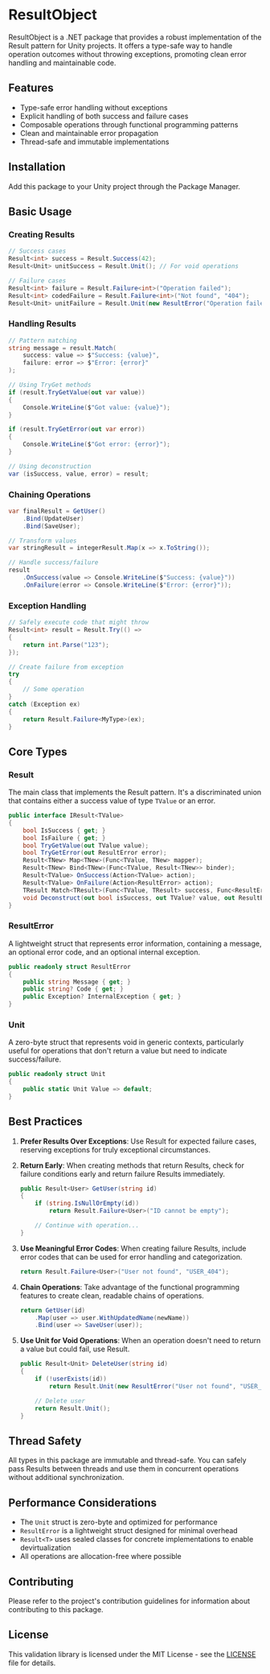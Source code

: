 # ResultObject

ResultObject is a .NET package that provides a robust implementation of the Result pattern for Unity projects.
It offers a type-safe way to handle operation outcomes without throwing exceptions, promoting clean error handling and
maintainable code.

## Features

- Type-safe error handling without exceptions
- Explicit handling of both success and failure cases
- Composable operations through functional programming patterns
- Clean and maintainable error propagation
- Thread-safe and immutable implementations

## Installation

Add this package to your Unity project through the Package Manager.

## Basic Usage

### Creating Results

```csharp
// Success cases
Result<int> success = Result.Success(42);
Result<Unit> unitSuccess = Result.Unit(); // For void operations

// Failure cases
Result<int> failure = Result.Failure<int>("Operation failed");
Result<int> codedFailure = Result.Failure<int>("Not found", "404");
Result<Unit> unitFailure = Result.Unit(new ResultError("Operation failed"));
```

### Handling Results

```csharp
// Pattern matching
string message = result.Match(
    success: value => $"Success: {value}",
    failure: error => $"Error: {error}"
);

// Using TryGet methods
if (result.TryGetValue(out var value))
{
    Console.WriteLine($"Got value: {value}");
}

if (result.TryGetError(out var error))
{
    Console.WriteLine($"Got error: {error}");
}

// Using deconstruction
var (isSuccess, value, error) = result;
```

### Chaining Operations

```csharp
var finalResult = GetUser()
    .Bind(UpdateUser)
    .Bind(SaveUser);

// Transform values
var stringResult = integerResult.Map(x => x.ToString());

// Handle success/failure
result
    .OnSuccess(value => Console.WriteLine($"Success: {value}"))
    .OnFailure(error => Console.WriteLine($"Error: {error}"));
```

### Exception Handling

```csharp
// Safely execute code that might throw
Result<int> result = Result.Try(() => 
{
    return int.Parse("123");
});

// Create failure from exception
try 
{
    // Some operation
}
catch (Exception ex)
{
    return Result.Failure<MyType>(ex);
}
```

## Core Types

### Result<TValue>

The main class that implements the Result pattern. It's a discriminated union that contains either a success value of
type `TValue` or an error.

```csharp
public interface IResult<TValue>
{
    bool IsSuccess { get; }
    bool IsFailure { get; }
    bool TryGetValue(out TValue value);
    bool TryGetError(out ResultError error);
    Result<TNew> Map<TNew>(Func<TValue, TNew> mapper);
    Result<TNew> Bind<TNew>(Func<TValue, Result<TNew>> binder);
    Result<TValue> OnSuccess(Action<TValue> action);
    Result<TValue> OnFailure(Action<ResultError> action);
    TResult Match<TResult>(Func<TValue, TResult> success, Func<ResultError, TResult> failure);
    void Deconstruct(out bool isSuccess, out TValue? value, out ResultError error);
}
```

### ResultError

A lightweight struct that represents error information, containing a message, an optional error code, and an optional
internal exception.

```csharp
public readonly struct ResultError
{
    public string Message { get; }
    public string? Code { get; }
    public Exception? InternalException { get; }
}
```

### Unit

A zero-byte struct that represents void in generic contexts, particularly useful for operations that don't return a
value but need to indicate success/failure.

```csharp
public readonly struct Unit
{
    public static Unit Value => default;
}
```

## Best Practices

1. **Prefer Results Over Exceptions**: Use Result<T> for expected failure cases, reserving exceptions for truly
   exceptional circumstances.

2. **Return Early**: When creating methods that return Results, check for failure conditions early and return failure
   Results immediately.

   ```csharp
   public Result<User> GetUser(string id)
   {
       if (string.IsNullOrEmpty(id))
           return Result.Failure<User>("ID cannot be empty");
   
       // Continue with operation...
   }
   ```

3. **Use Meaningful Error Codes**: When creating failure Results, include error codes that can be used for error
   handling and categorization.

   ```csharp
   return Result.Failure<User>("User not found", "USER_404");
   ```

4. **Chain Operations**: Take advantage of the functional programming features to create clean, readable chains of
   operations.

   ```csharp
   return GetUser(id)
       .Map(user => user.WithUpdatedName(newName))
       .Bind(user => SaveUser(user));
   ```

5. **Use Unit for Void Operations**: When an operation doesn't need to return a value but could fail, use Result<Unit>.

   ```csharp
   public Result<Unit> DeleteUser(string id)
   {
       if (!userExists(id))
           return Result.Unit(new ResultError("User not found", "USER_404"));

       // Delete user
       return Result.Unit();
   }
   ```

## Thread Safety

All types in this package are immutable and thread-safe. You can safely pass Results between threads and use them in
concurrent operations without additional synchronization.

## Performance Considerations

- The `Unit` struct is zero-byte and optimized for performance
- `ResultError` is a lightweight struct designed for minimal overhead
- `Result<T>` uses sealed classes for concrete implementations to enable devirtualization
- All operations are allocation-free where possible

## Contributing

Please refer to the project's contribution guidelines for information about contributing to this package.

## License

This validation library is licensed under the MIT License - see
the [LICENSE](https://raw.githubusercontent.com/ahmedkamalio/ResultObjectForUnity/refs/heads/main/Assets/ResultObject/LICENSE)
file for details.
